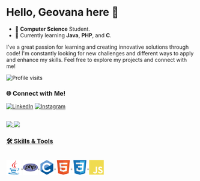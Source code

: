 # Hello, Geovana here 👋
- 📖 **Computer Science** Student.
- 🌱 Currently learning **Java**, **PHP**, and **C**.

I've a great passion for learning and creating innovative solutions through code! I'm constantly looking for new challenges and different ways to apply and enhance my skills. Feel free to explore my projects and connect with me!

![Profile visits](https://komarev.com/ghpvc/?username=geovanards)

### 🌐 Connect with Me!
[![LinkedIn](https://img.shields.io/badge/LinkedIn-0077B5?style=for-the-badge&logo=linkedin&logoColor=white)](https://www.linkedin.com/in/geovana-rodrigues-a878ab250)
[![Instagram](https://img.shields.io/badge/Instagram-E4405F?style=for-the-badge&logo=instagram&logoColor=white)](https://www.instagram.com/geovanawrod)

<br>


<div>
  <a href="https://github.com/geovanards">
  <img height="180em" src="https://github-readme-stats.vercel.app/api?username=geovanards&show_icons=true&theme=nightowl&include_all_commits=true&count_private=true"/>
  <img height="180em" src="https://github-readme-stats.vercel.app/api/top-langs/?username=geovanards&layout=compact&langs_count=7&theme=nightowl"/>
</div>


### 🛠️ Skills & Tools
<div style="display: inline_block"><br>
  <img align="center" alt="Geovana-Java" height="40" width="40" src="https://raw.githubusercontent.com/devicons/devicon/master/icons/java/java-original.svg">
  <img align="center" alt="Geovana-PHP" height="40" width="40" src="https://raw.githubusercontent.com/devicons/devicon/master/icons/php/php-original.svg">
  <img align="center" alt="Geovana-C" height="40" width="40" src="https://raw.githubusercontent.com/devicons/devicon/master/icons/c/c-original.svg">
  <img align="center" alt="Geovana-HTML" height="40" width="40" src="https://raw.githubusercontent.com/devicons/devicon/master/icons/html5/html5-original.svg">
  <img align="center" alt="Geovana-CSS" height="40" width="40" src="https://raw.githubusercontent.com/devicons/devicon/master/icons/css3/css3-original.svg">
  <img align="center" alt="Geovana-JS" height="40" width="40" src="https://raw.githubusercontent.com/devicons/devicon/master/icons/javascript/javascript-plain.svg">
</div>
